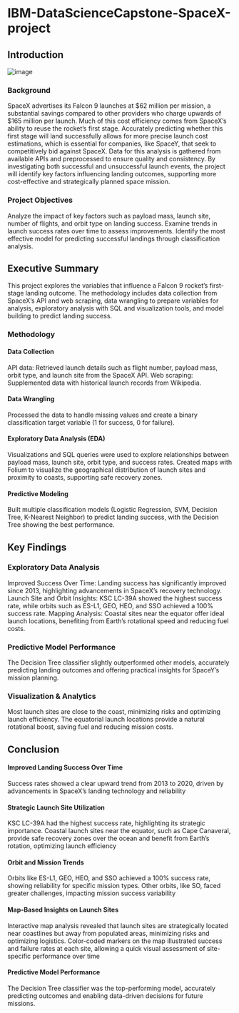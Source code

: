 # IBM-DataScienceCapstone-SpaceX-project
## Introduction
![image](https://github.com/user-attachments/assets/ff7b246b-c87a-40ac-b872-2ca0553a5a7d)
### Background
SpaceX advertises its Falcon 9 launches at $62 million per mission, a substantial savings compared to other providers who charge upwards of $165 million per launch. Much of this cost efficiency comes from SpaceX’s ability to reuse the rocket’s first stage. Accurately predicting whether this first stage will land successfully allows for more precise launch cost estimations, which is essential for companies, like SpaceY, that seek to competitively bid against SpaceX. Data for this analysis is gathered from available APIs and preprocessed to ensure quality and consistency. By investigating both successful and unsuccessful launch events, the project will identify key factors influencing landing outcomes, supporting more cost-effective and strategically planned space mission.

### Project Objectives
Analyze the impact of key factors such as payload mass, launch site, number of flights, and orbit type on landing success.
Examine trends in launch success rates over time to assess improvements.
Identify the most effective model for predicting successful landings through classification analysis.
## Executive Summary
This project explores the variables that influence a Falcon 9 rocket’s first-stage landing outcome. The methodology includes data collection from SpaceX’s API and web scraping, data wrangling to prepare variables for analysis, exploratory analysis with SQL and visualization tools, and model building to predict landing success.

### Methodology
#### Data Collection
API data: Retrieved launch details such as flight number, payload mass, orbit type, and launch site from the SpaceX API.
Web scraping: Supplemented data with historical launch records from Wikipedia.
#### Data Wrangling
Processed the data to handle missing values and create a binary classification target variable (1 for success, 0 for failure).
#### Exploratory Data Analysis (EDA)
Visualizations and SQL queries were used to explore relationships between payload mass, launch site, orbit type, and success rates.
Created maps with Folium to visualize the geographical distribution of launch sites and proximity to coasts, supporting safe recovery zones.
#### Predictive Modeling
Built multiple classification models (Logistic Regression, SVM, Decision Tree, K-Nearest Neighbor) to predict landing success, with the Decision Tree showing the best performance.
## Key Findings
### Exploratory Data Analysis
Improved Success Over Time: Landing success has significantly improved since 2013, highlighting advancements in SpaceX’s recovery technology.
Launch Site and Orbit Insights: KSC LC-39A showed the highest success rate, while orbits such as ES-L1, GEO, HEO, and SSO achieved a 100% success rate.
Mapping Analysis: Coastal sites near the equator offer ideal launch locations, benefiting from Earth’s rotational speed and reducing fuel costs.
### Predictive Model Performance
The Decision Tree classifier slightly outperformed other models, accurately predicting landing outcomes and offering practical insights for SpaceY’s mission planning.
### Visualization & Analytics
Most launch sites are close to the coast, minimizing risks and optimizing launch efficiency.
The equatorial launch locations provide a natural rotational boost, saving fuel and reducing mission costs.
## Conclusion
#### Improved Landing Success Over Time
Success rates showed a clear upward trend from 2013 to 2020, driven by advancements in SpaceX’s landing technology and reliability
#### Strategic Launch Site Utilization
KSC LC-39A had the highest success rate, highlighting its strategic importance. Coastal launch sites near the equator, such as Cape Canaveral, provide safe recovery zones over the ocean and benefit from Earth’s rotation, optimizing launch efficiency
#### Orbit and Mission Trends
Orbits like ES-L1, GEO, HEO, and SSO achieved a 100% success rate, showing reliability for specific mission types. Other orbits, like SO, faced greater challenges, impacting mission success variability
#### Map-Based Insights on Launch Sites
Interactive map analysis revealed that launch sites are strategically located near coastlines but away from populated areas, minimizing risks and optimizing logistics. Color-coded markers on the map illustrated success and failure rates at each site, allowing a quick visual assessment of site-specific performance over time
#### Predictive Model Performance
The Decision Tree classifier was the top-performing model, accurately predicting outcomes and enabling data-driven decisions for future missions.
